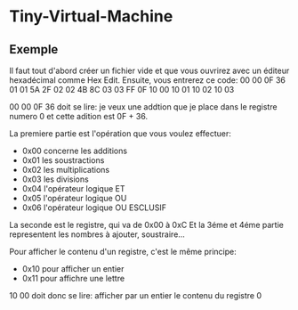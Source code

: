 # Tiny-Virtual-Machine
Exemple
-------
Il faut tout d'abord créer un fichier vide et que vous ouvrirez avec un éditeur hexadécimal comme Hex Edit.
Ensuite, vous entrerez ce code: 00 00 0F 36 01 01 5A 2F 02 02 4B 8C 03 03 FF 0F 10 00 10 01 10 02 10 03

00 00 0F 36 doit se lire: je veux une addtion que je place dans le registre numero 0 et cette adition est 0F + 36.

La premiere partie est l'opération que vous voulez effectuer: 
 - 0x00 concerne les additions
 - 0x01 les soustractions
 - 0x02 les multiplications
 - 0x03 les divisions
 - 0x04 l'opérateur logique ET
 - 0x05 l'opérateur logique OU
 - 0x06 l'opérateur logique OU ESCLUSIF

La seconde est le registre, qui va de 0x00 à 0xC
Et la 3éme et 4éme partie representent les nombres à ajouter, soustraire...

Pour afficher le contenu d'un registre, c'est le même principe:
 - 0x10 pour afficher un entier
 - 0x11 pour affichre une lettre

10 00 doit donc se lire: afficher par un entier le contenu du registre 0
